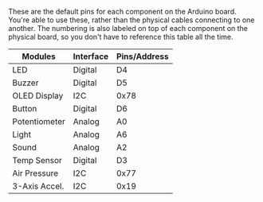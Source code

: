 These are the default pins for each component on the Arduino board. You're able to use these, rather than the physical cables connecting to one another. The numbering is also labeled on top of each component on the physical board, so you don't have to reference this table all the time.


   Modules    |   Interface   |   Pins/Address
------------- | ------------- | ----------------
     LED      |     Digital   |      D4
    Buzzer    |     Digital   |      D5
OLED Display  |       I2C     |      0x78
    Button    |     Digital   |      D6
Potentiometer |     Analog    |      A0
    Light     |     Analog    |      A6
    Sound     |     Analog    |      A2
Temp Sensor   |     Digital   |      D3
Air Pressure  |       I2C     |      0x77
3-Axis Accel. |       I2C     |      0x19

